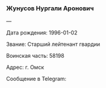### Жунусов Нургали Аронович

—

Дата рождения: 1996-01-02

Звание: Старший лейтенант гвардии

Воинская часть: 58198

Адрес: г. Омск

Сообщение в Telegram: []()
